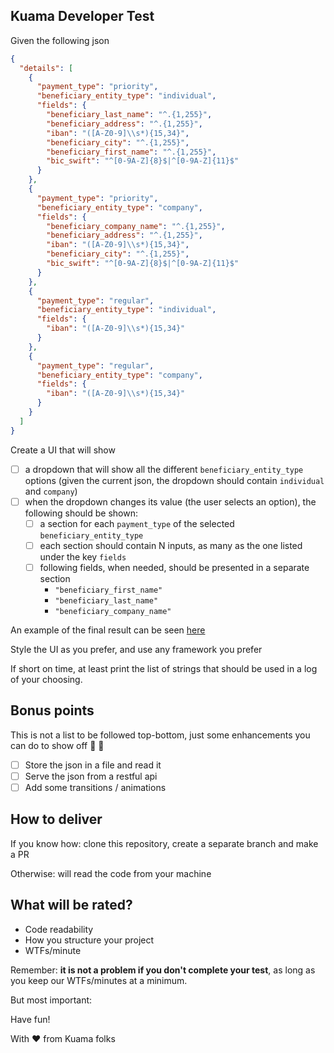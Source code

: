 ## Kuama Developer Test

Given the following json

```json
{
  "details": [
    {
      "payment_type": "priority",
      "beneficiary_entity_type": "individual",
      "fields": {
        "beneficiary_last_name": "^.{1,255}",
        "beneficiary_address": "^.{1,255}",
        "iban": "([A-Z0-9]\\s*){15,34}",
        "beneficiary_city": "^.{1,255}",
        "beneficiary_first_name": "^.{1,255}",
        "bic_swift": "^[0-9A-Z]{8}$|^[0-9A-Z]{11}$"
      }
    },
    {
      "payment_type": "priority",
      "beneficiary_entity_type": "company",
      "fields": {
        "beneficiary_company_name": "^.{1,255}",
        "beneficiary_address": "^.{1,255}",
        "iban": "([A-Z0-9]\\s*){15,34}",
        "beneficiary_city": "^.{1,255}",
        "bic_swift": "^[0-9A-Z]{8}$|^[0-9A-Z]{11}$"
      }
    },
    {
      "payment_type": "regular",
      "beneficiary_entity_type": "individual",
      "fields": {
        "iban": "([A-Z0-9]\\s*){15,34}"
      }
    },
    {
      "payment_type": "regular",
      "beneficiary_entity_type": "company",
      "fields": {
        "iban": "([A-Z0-9]\\s*){15,34}"
      }
    }
  ]
}
```
Create a UI that will show
- [ ] a dropdown that will show all the different `beneficiary_entity_type` options  (given the current json, the dropdown should contain `individual` and `company`)
- [ ] when the dropdown changes its value (the user selects an option), the following should be shown:
    - [ ] a section for each `payment_type` of the selected `beneficiary_entity_type`
    - [ ] each section should contain N inputs, as many as the one listed under the key `fields`
    - [ ] following fields, when needed, should be presented in a separate section
      - `"beneficiary_first_name"`
      - `"beneficiary_last_name"`
      - `"beneficiary_company_name"`


An example of the final result can be seen [here](https://share.vidyard.com/watch/7YmoyYbmZwHbjbTD4qCWK1?)

Style the UI as you prefer, and use any framework you prefer

If short on time, at least print the list of strings that should be used in a log of your choosing.

## Bonus points
This is not a list to be followed top-bottom, just some enhancements you can do to show off 🙌 🚀
- [ ] Store the json in a file and read it
- [ ] Serve the json from a restful api
- [ ] Add some transitions / animations

## How to deliver
If you know how: clone this repository, create a separate branch and make a PR

Otherwise: will read the code from your machine

## What will be rated?
- Code readability
- How you structure your project
- WTFs/minute

Remember: **it is not a problem if you don't complete your test**, as long as you keep our WTFs/minutes at a minimum.

But most important:



Have fun!

With ♥️ from Kuama folks

